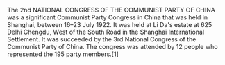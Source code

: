 The 2nd NATIONAL CONGRESS OF THE COMMUNIST PARTY OF CHINA was a significant Communist Party Congress in China that was held in Shanghai, between 16–23 July 1922. It was held at Li Da's estate at 625 Delhi Chengdu, West of the South Road in the Shanghai International Settlement. It was succeeded by the 3rd National Congress of the Communist Party of China. The congress was attended by 12 people who represented the 195 party members.[1]
